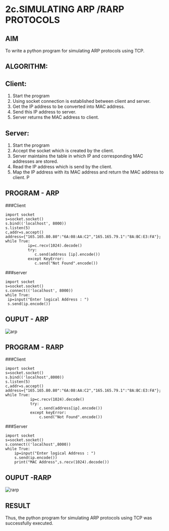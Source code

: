 # 2c.SIMULATING ARP /RARP PROTOCOLS
## AIM
To write a python program for simulating ARP protocols using TCP.
## ALGORITHM:
## Client:
1. Start the program
2. Using socket connection is established between client and server.
3. Get the IP address to be converted into MAC address.
4. Send this IP address to server.
5. Server returns the MAC address to client.
## Server:
1. Start the program
2. Accept the socket which is created by the client.
3. Server maintains the table in which IP and corresponding MAC addresses are
stored.
4. Read the IP address which is send by the client.
5. Map the IP address with its MAC address and return the MAC address to client.
P
## PROGRAM - ARP
###Client
```
import socket
s=socket.socket()
s.bind(('localhost', 8000))
s.listen(5)
c,addr=s.accept()
address={"165.165.80.80":"6A:08:AA:C2","165.165.79.1":"8A:BC:E3:FA"};
while True:
          ip=c.recv(1024).decode()
          try:
             c.send(address [ip].encode())
          except KeyError:
             c.send("Not Found".encode())

```

###server
```
import socket
s=socket.socket()
s.connect(('localhost', 8000))
while True:
 ip=input("Enter logical Address : ")
 s.send(ip.encode())
```
## OUPUT - ARP
![arp](https://github.com/user-attachments/assets/257c3764-f140-4b36-905d-acc9f81a77d3)

## PROGRAM - RARP
###Client
```
import socket
s=socket.socket()
s.bind(('localhost',8000))
s.listen(5)
c,addr=s.accept()
address={"165.165.80.80":"6A:08:AA:C2","165.165.79.1":"8A:BC:E3:FA"};
while True:
           ip=c.recv(1024).decode()
           try:
               c.send(address[ip].encode())
           except keyError:
               c.send("Not Found".encode())
```
###Server
```
import socket
s=socket.socket()
s.connect(('localhost',8000))
while True:
    ip=input("Enter logical Address : ")
    s.send(ip.encode())
    print("MAC Address",s.recv(1024).decode())
```
## OUPUT -RARP
![rarp](https://github.com/user-attachments/assets/b1cfde31-ae61-4585-bc6c-aa288528f0bb)


## RESULT
Thus, the python program for simulating ARP protocols using TCP was successfully 
executed.
